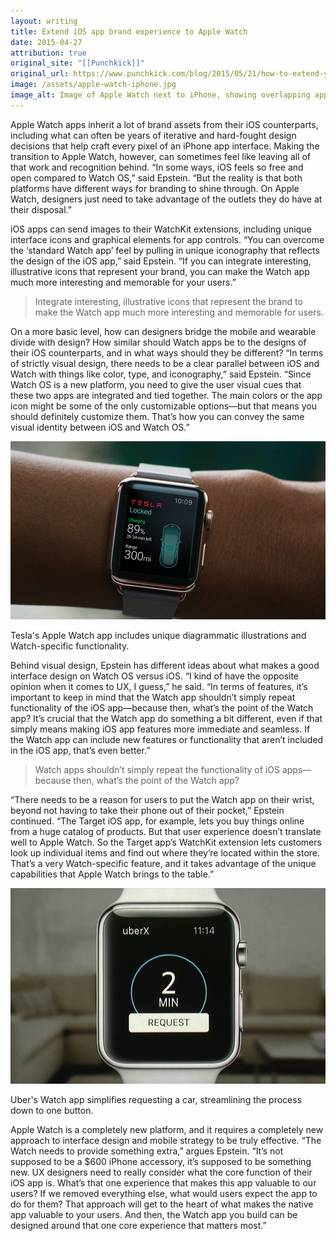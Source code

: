```yaml
---
layout: writing
title: Extend iOS app brand experience to Apple Watch
date: 2015-04-27
attribution: true
original_site: "[[Punchkick]]"
original_url: https://www.punchkick.com/blog/2015/05/21/how-to-extend-your-ios-app-brand-experience-to-apple-watch
image: /assets/apple-watch-iphone.jpg
image_alt: Image of Apple Watch next to iPhone, showing overlapping apps and capabilities.
---
```


Apple Watch apps inherit a lot of brand assets from their iOS counterparts, including what can often be years of iterative and hard-fought design decisions that help craft every pixel of an iPhone app interface. Making the transition to Apple Watch, however, can sometimes feel like leaving all of that work and recognition behind. “In some ways, iOS feels so free and open compared to Watch OS,” said Epstein. “But the reality is that both platforms have different ways for branding to shine through. On Apple Watch, designers just need to take advantage of the outlets they do have at their disposal.”

iOS apps can send images to their WatchKit extensions, including unique interface icons and graphical elements for app controls. “You can overcome the ‘standard Watch app’ feel by pulling in unique iconography that reflects the design of the iOS app,” said Epstein. “If you can integrate interesting, illustrative icons that represent your brand, you can make the Watch app much more interesting and memorable for your users.”

> Integrate interesting, illustrative icons that represent the brand to make the Watch app much more interesting and memorable for users.

On a more basic level, how can designers bridge the mobile and wearable divide with design? How similar should Watch apps be to the designs of their iOS counterparts, and in what ways should they be different? “In terms of strictly visual design, there needs to be a clear parallel between iOS and Watch with things like color, type, and iconography,” said Epstein. “Since Watch OS is a new platform, you need to give the user visual cues that these two apps are integrated and tied together. The main colors or the app icon might be some of the only customizable options—but that means you should definitely customize them. That’s how you can convey the same visual identity between iOS and Watch OS.”

![](/assets/tesla-apple-watch.png)

<div class="caption">Tesla's Apple Watch app includes unique diagrammatic illustrations and Watch-specific functionality.</div>

Behind visual design, Epstein has different ideas about what makes a good interface design on Watch OS versus iOS. “I kind of have the opposite opinion when it comes to UX, I guess,” he said. “In terms of features, it’s important to keep in mind that the Watch app shouldn’t simply repeat functionality of the iOS app—because then, what’s the point of the Watch app? It’s crucial that the Watch app do something a bit different, even if that simply means making iOS app features more immediate and seamless. If the Watch app can include new features or functionality that aren’t included in the iOS app, that’s even better.”

> Watch apps shouldn’t simply repeat the functionality of iOS apps—because then, what’s the point of the Watch app?

“There needs to be a reason for users to put the Watch app on their wrist, beyond not having to take their phone out of their pocket,” Epstein continued. “The Target iOS app, for example, lets you buy things online from a huge catalog of products. But that user experience doesn’t translate well to Apple Watch. So the Target app’s WatchKit extension lets customers look up individual items and find out where they’re located within the store. That’s a very Watch-specific feature, and it takes advantage of the unique capabilities that Apple Watch brings to the table.”

![](/assets/uber-apple-watch.png)

<div class="caption">Uber's Watch app simplifies requesting a car, streamlining the process down to one button.</div>

Apple Watch is a completely new platform, and it requires a completely new approach to interface design and mobile strategy to be truly effective. “The Watch needs to provide something extra,” argues Epstein. “It’s not supposed to be a $600 iPhone accessory, it’s supposed to be something new. UX designers need to really consider what the core function of their iOS app is. What’s that one experience that makes this app valuable to our users? If we removed everything else, what would users expect the app to do for them? That approach will get to the heart of what makes the native app valuable to your users. And then, the Watch app you build can be designed around that one core experience that matters most.”
